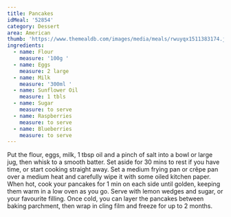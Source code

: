 ```yaml
---
title: Pancakes
idMeal: '52854'
category: Dessert
area: American
thumb: 'https://www.themealdb.com/images/media/meals/rwuyqx1511383174.jpg'
ingredients:
  - name: Flour
    measure: '100g '
  - name: Eggs
    measure: 2 large
  - name: Milk
    measure: '300ml '
  - name: Sunflower Oil
    measure: 1 tbls
  - name: Sugar
    measure: to serve
  - name: Raspberries
    measure: to serve
  - name: Blueberries
    measure: to serve
---
```

Put the flour, eggs, milk, 1 tbsp oil and a pinch of salt into a bowl or large jug, then whisk to a smooth batter. Set aside for 30 mins to rest if you have time, or start cooking straight away.
Set a medium frying pan or crêpe pan over a medium heat and carefully wipe it with some oiled kitchen paper. When hot, cook your pancakes for 1 min on each side until golden, keeping them warm in a low oven as you go.
Serve with lemon wedges and sugar, or your favourite filling. Once cold, you can layer the pancakes between baking parchment, then wrap in cling film and freeze for up to 2 months.
